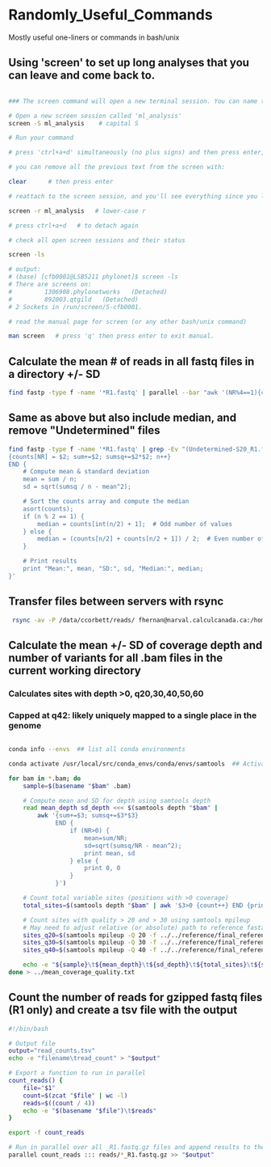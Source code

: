 # Randomly_Useful_Commands
Mostly useful one-liners or commands in bash/unix


## Using 'screen' to set up long analyses that you can leave and come back to.

```bash

### The screen command will open a new terminal session. You can name the session anything. e.g.

# Open a new screen session called 'ml_analysis'
screen -S ml_analysis    # capital S

# Run your command 

# press 'ctrl+a+d' simultaneously (no plus signs) and then press enter, to detach from the session.

# you can remove all the previous text from the screen with:

clear      # then press enter

# reattach to the screen session, and you'll see everything since you left.

screen -r ml_analysis   # lower-case r

# press ctrl+a+d   # to detach again

# check all open screen sessions and their status

screen -ls

# output:
# (base) [cfb0001@LSB5211 phylonet]$ screen -ls
# There are screens on:
#         1306908.phylonetworks   (Detached)
#         892003.qtgild   (Detached)
# 2 Sockets in /run/screen/S-cfb0001.

# read the manual page for screen (or any other bash/unix command)

man screen   # press 'q' then press enter to exit manual.

```

## Calculate the mean # of reads in all fastq files in a directory +/- SD
```bash
find fastp -type f -name '*R1.fastq' | parallel --bar "awk '(NR%4==1){count++} END {print \"{}\", count}' {}" | tee read_counts.txt | awk '{sum+=$2; sumsq+=$2*$2; n++} END {mean=sum/n; sd=sqrt(sumsq/n - mean^2); print "Mean:", mean, "SD:", sd}'
```
## Same as above but also include median, and remove "Undetermined" files
```bash
find fastp -type f -name '*R1.fastq' | grep -Ev "(Undetermined-S20_R1.fastq|Undetermined-S20_R2.fastq)" | parallel -j 80 --bar "awk '(NR%4==1){count++} END {print \"{}\", count}' {}" | tee read_counts.txt | awk '
{counts[NR] = $2; sum+=$2; sumsq+=$2*$2; n++}
END {
    # Compute mean & standard deviation
    mean = sum / n;
    sd = sqrt(sumsq / n - mean^2);

    # Sort the counts array and compute the median
    asort(counts);
    if (n % 2 == 1) {
        median = counts[int(n/2) + 1];  # Odd number of values
    } else {
        median = (counts[n/2] + counts[n/2 + 1]) / 2;  # Even number of values
    }

    # Print results
    print "Mean:", mean, "SD:", sd, "Median:", median;
}'
```

## Transfer files between servers with rsync
```bash
 rsync -av -P /data/ccorbett/reads/ fhernan@narval.calculcanada.ca:/home/fhernan/scratch/stiltgrass/

```

## Calculate the mean +/- SD of coverage depth and number of variants for all .bam files in the current working directory
### Calculates sites with depth >0, q20,30,40,50,60
### Capped at q42: likely uniquely mapped to a single place in the genome

```bash

conda info --envs  ## list all conda environments

conda activate /usr/local/src/conda_envs/conda/envs/samtools  ## Activate samtools environment

for bam in *.bam; do
    sample=$(basename "$bam" .bam)

    # Compute mean and SD for depth using samtools depth
    read mean_depth sd_depth <<< $(samtools depth "$bam" | 
        awk '{sum+=$3; sumsq+=$3*$3} 
             END { 
                 if (NR>0) { 
                     mean=sum/NR; 
                     sd=sqrt(sumsq/NR - mean^2); 
                     print mean, sd 
                 } else { 
                     print 0, 0 
                 } 
             }')

    # Count total variable sites (positions with >0 coverage)
    total_sites=$(samtools depth "$bam" | awk '$3>0 {count++} END {print count}')

    # Count sites with quality > 20 and > 30 using samtools mpileup
	# May need to adjust relative (or absolute) path to reference fasta file!
    sites_q20=$(samtools mpileup -Q 20 -f ../../reference/final_reference_assembly.fa "$bam" | awk '$6!~"^*$" {count++} END {print count}')
    sites_q30=$(samtools mpileup -Q 30 -f ../../reference/final_reference_assembly.fa "$bam" | awk '$6!~"^*$" {count++} END {print count}')
    sites_q40=$(samtools mpileup -Q 40 -f ../../reference/final_reference_assembly.fa "$bam" | awk '$6!~"^*$" {count++} END {print count}')

    echo -e "${sample}\t${mean_depth}\t${sd_depth}\t${total_sites}\t${sites_q20}\t${sites_q30}\t${sites_q40}"
done > ../mean_coverage_quality.txt
```

## Count the number of reads for gzipped fastq files (R1 only) and create a tsv file with the output

```bash
#!/bin/bash

# Output file
output="read_counts.tsv"
echo -e "filename\tread_count" > "$output"

# Export a function to run in parallel
count_reads() {
    file="$1"
    count=$(zcat "$file" | wc -l)
    reads=$((count / 4))
    echo -e "$(basename "$file")\t$reads"
}

export -f count_reads

# Run in parallel over all _R1.fastq.gz files and append results to the output file
parallel count_reads ::: reads/*_R1.fastq.gz >> "$output"
```

   
